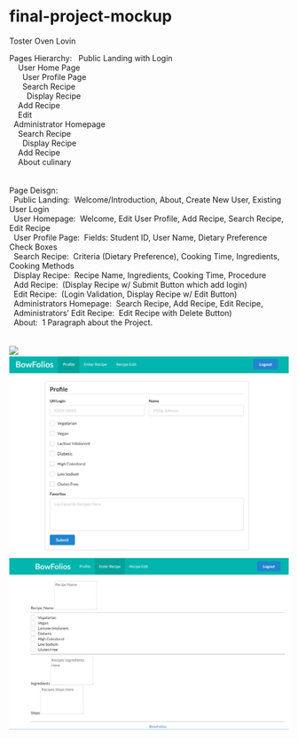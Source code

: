 # final-project-mockup

Toster Oven Lovin

Pages Hierarchy:
&nbsp;&nbsp;Public Landing with Login<br>
&nbsp;&nbsp;&nbsp;&nbsp;User Home Page<br>
&nbsp;&nbsp;&nbsp;&nbsp;&nbsp;&nbsp;User Profile Page<br>
&nbsp;&nbsp;&nbsp;&nbsp;&nbsp;&nbsp;Search Recipe<br>
&nbsp;&nbsp;&nbsp;&nbsp;&nbsp;&nbsp;&nbsp;&nbsp;Display Recipe<br>
&nbsp;&nbsp;&nbsp;&nbsp;Add Recipe<br>
&nbsp;&nbsp;&nbsp;&nbsp;Edit <br>
&nbsp;&nbsp;Administrator Homepage<br>
&nbsp;&nbsp;&nbsp;&nbsp;Search Recipe<br>
&nbsp;&nbsp;&nbsp;&nbsp;&nbsp;&nbsp;Display Recipe<br>
&nbsp;&nbsp;&nbsp;&nbsp;Add Recipe<br>
&nbsp;&nbsp;&nbsp;&nbsp;About culinary<br>
<br><br>
Page Deisgn:<br>
&nbsp;&nbsp;Public Landing:&nbsp;&nbsp;Welcome/Introduction, About, Create New User, Existing User Login<br>
&nbsp;&nbsp;User Homepage:&nbsp;&nbsp;Welcome, Edit User Profile, Add Recipe, Search Recipe, Edit Recipe<br>
&nbsp;&nbsp;User Profile Page:&nbsp;&nbsp;Fields:  Student ID, User Name, Dietary Preference Check Boxes<br>
&nbsp;&nbsp;Search Recipe:&nbsp;&nbsp;Criteria (Dietary Preference), Cooking Time, Ingredients, Cooking Methods<br>
&nbsp;&nbsp;Display Recipe:&nbsp;&nbsp;Recipe Name, Ingredients, Cooking Time, Procedure<br>
&nbsp;&nbsp;Add Recipe:&nbsp;&nbsp;(Display Recipe w/ Submit Button which add login)<br>
&nbsp;&nbsp;Edit Recipe:&nbsp;&nbsp;(Login Validation, Display Recipe w/ Edit Button)<br>
&nbsp;&nbsp;Administrators Homepage:&nbsp;&nbsp;Search Recipe, Add Recipe, Edit Recipe,<br>
&nbsp;&nbsp;Administrators’ Edit Recipe:&nbsp;&nbsp;Edit Recipe with Delete Button)<br>
&nbsp;&nbsp;About:&nbsp;&nbsp;1 Paragraph about the Project.<br>
<br><br>
<img src="./apps/public/images/launch.png">
<img src="/app/public/images/AddProfile.png">
<img src="app/public/images/AddRecipe.png">
